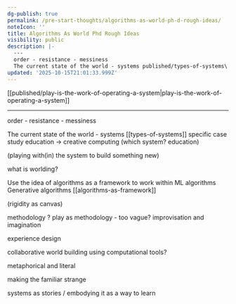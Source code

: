 ```yaml
---
dg-publish: true
permalink: /pre-start-thoughts/algorithms-as-world-ph-d-rough-ideas/
noteIcon: ''
title: Algorithms As World Phd Rough Ideas
visibility: public
description: |-
  ---
  order - resistance - messiness
  The current state of the world - systems published/types-of-systems\ sp
updated: '2025-10-15T21:01:33.999Z'
---
```


[[published/play-is-the-work-of-operating-a-system\|play-is-the-work-of-operating-a-system]]

---

order - resistance - messiness

The current state of the world - systems 
[[types-of-systems]]
specific case study education -> creative computing
(which system? education)

(playing with(in) the system to build something new)

what is worlding?

Use the idea of algorithms as a framework to work within 
ML algorithms 
Generative algorithms
[[algorithms-as-framework]]

(rigidity as canvas)

methodology ?
play as methodology - too vague?
improvisation and imagination 

experience design

collaborative world building using computational tools?

metaphorical and literal

making the familiar strange

systems as stories / embodying it as a way to learn

